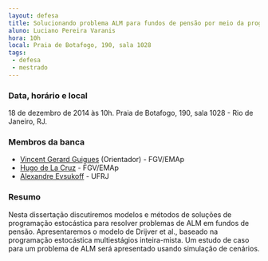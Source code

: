 ```yaml
---
layout: defesa
title: Solucionando problema ALM para fundos de pensão por meio da programação estocástica
aluno: Luciano Pereira Varanis
hora: 10h
local: Praia de Botafogo, 190, sala 1028
tags:
 - defesa
 - mestrado
---
```


### Data, horário e local

18 de dezembro de 2014 às 10h. Praia de Botafogo, 190, sala 1028 - Rio
de Janeiro, RJ.
 
### Membros da banca

- [Vincent Gerard Guigues](/people/vincent.guigues.html) (Orientador) - FGV/EMAp
- [Hugo de La Cruz](/people/hugo.cansino.html) - FGV/EMAp
- [Alexandre Evsukoff](http://lattes.cnpq.br/6443456845137235) - UFRJ
 
### Resumo

Nesta dissertação discutiremos modelos e métodos de soluções de
programação estocástica para resolver problemas de ALM em fundos de
pensão.  Apresentaremos o modelo de Drijver et al., baseado na
programação estocástica multiestágios inteira-mista. Um estudo de caso
para um problema de ALM será apresentado usando simulação de cenários.
